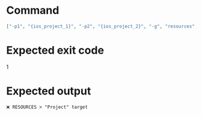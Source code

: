 # Command
```json
["-p1", "{ios_project_1}", "-p2", "{ios_project_2}", "-g", "resources", "-t", "Project"]
```

# Expected exit code
1

# Expected output
```
❌ RESOURCES > "Project" target


```
